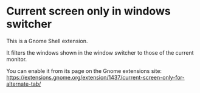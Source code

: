 # Current screen only in windows switcher

This is a Gnome Shell extension.

It filters the windows shown in the window switcher to those of the current monitor.

You can enable it from its page on the Gnome extensions site: https://extensions.gnome.org/extension/1437/current-screen-only-for-alternate-tab/
